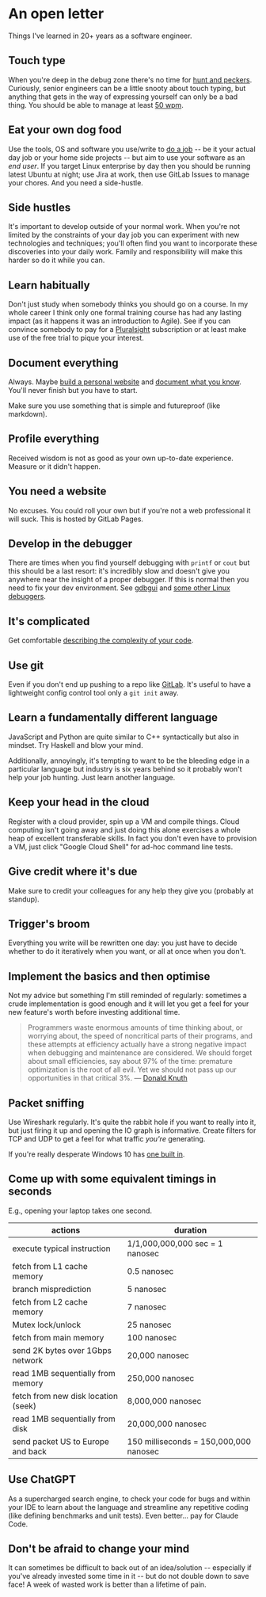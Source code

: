 # An open letter

Things I've learned in 20+ years as a software engineer.

## Touch type

When you're deep in the debug zone there's no time for [hunt and peckers](https://en.wiktionary.org/wiki/hunt-and-peck). Curiously, senior engineers can be a little snooty about touch typing, but anything that gets in the way of expressing yourself can only be a bad thing. You should be able to manage at least [50 wpm](https://play.typeracer.com/).

## Eat your own dog food

Use the tools, OS and software you use/write to [do a job](https://en.wikipedia.org/wiki/Eating_your_own_dog_food) -- be it your actual day job or your home side projects -- but aim to use your software as an _end user_. If you target Linux enterprise by day then you should be running latest Ubuntu at night; use Jira at work, then use GitLab Issues to manage your chores. And you need a side-hustle.

## Side hustles

It's important to develop outside of your normal work. When you're not limited by the constraints of your day job you can experiment with new technologies and techniques; you'll often find you want to incorporate these discoveries into your daily work. Family and responsibility will make this harder so do it while you can.

## Learn habitually

Don't just study when somebody thinks you should go on a course. In my whole career I think only one formal training course has had any lasting impact (as it happens it was an introduction to Agile). See if you can convince somebody to pay for a [Pluralsight](https://www.pluralsight.com/) subscription or at least make use of the free trial to pique your interest.

## Document everything

Always. Maybe [build a personal website](https://turpin.one) and [document what you know](https://turpin.dev). You'll never finish but you have to start.

Make sure you use something that is simple and futureproof (like markdown).

## Profile everything

Received wisdom is not as good as your own up-to-date experience. Measure or it didn't happen.

## You need a website

No excuses. You could roll your own but if you're not a web professional it will suck. This is hosted by GitLab Pages.

## Develop in the debugger

There are times when you find yourself debugging with `printf` or `cout` but this should be a last resort: it's incredibly slow and doesn't give you anywhere near the insight of a proper debugger. If this is normal then you need to fix your dev environment. See [gdbgui](https://www.gdbgui.com/) and [some other Linux debuggers](https://www.drdobbs.com/testing/13-linux-debuggers-for-c-reviewed/240156817).

## It's complicated

Get comfortable [describing the complexity of your code](https://www.bigocheatsheet.com/).

## Use git

Even if you don't end up pushing to a repo like [GitLab](https://gitlab.com/). It's useful to have a lightweight config control tool only a `git init` away.

## Learn a fundamentally different language

JavaScript and Python are quite similar to C++ syntactically but also in mindset. Try Haskell and blow your mind.

Additionally, annoyingly, it's tempting to want to be the bleeding edge in a particular language but industry is six years behind so it probably won't help your job hunting. Just learn another language.

## Keep your head in the cloud

Register with a cloud provider, spin up a VM and compile things. Cloud computing isn't going away and just doing this alone exercises a whole heap of
excellent transferable skills. In fact you don't even have to provision a VM, just click "Google Cloud Shell" for ad-hoc command line tests.

## Give credit where it's due

Make sure to credit your colleagues for any help they give you (probably at standup).

## Trigger's broom

Everything you write will be rewritten one day: you just have to decide whether to do it iteratively when you want, or all at once when you don't.

## Implement the basics and then optimise

Not my advice but something I'm still reminded of regularly: sometimes a crude
implementation is good enough and it will let you get a feel for your new
feature's worth before investing additional time.

> Programmers waste enormous amounts of time thinking about, or worrying about,
> the speed of noncritical parts of their programs, and these attempts at
> efficiency actually have a strong negative impact when debugging and
> maintenance are considered. We should forget about small efficiencies, say
> about 97% of the time: premature optimization is the root of all evil. Yet we
> should not pass up our opportunities in that critical 3%.
&mdash; [Donald Knuth](https://en.wikipedia.org/wiki/Donald_Knuth)

## Packet sniffing

Use Wireshark regularly. It's quite the rabbit hole if you want to really into it, but just firing it up and opening the IO graph is informative.
Create filters for TCP and UDP to get a feel for what traffic _you're_ generating.

If you're really desperate Windows 10 has [one built in](https://betanews.com/2020/05/18/windows-10-secret-network-packet-monitor/).

## Come up with some equivalent timings in seconds

E.g., opening your laptop takes one second.

| actions | duration |
| --- | --- |
| execute typical instruction | 1/1,000,000,000 sec = 1 nanosec |
| fetch from L1 cache memory| 0.5 nanosec |
| branch misprediction| 5 nanosec |
| fetch from L2 cache memory| 7 nanosec |
| Mutex lock/unlock| 25 nanosec |
| fetch from main memory| 100 nanosec |
| send 2K bytes over 1Gbps network| 20,000 nanosec |
| read 1MB sequentially from memory| 250,000 nanosec |
| fetch from new disk location (seek)| 8,000,000 nanosec |
| read 1MB sequentially from disk| 20,000,000 nanosec |
| send packet US to Europe and back| 150 milliseconds = 150,000,000 nanosec |

## Use ChatGPT

As a supercharged search engine, to check your code for bugs and within your IDE to learn about the language and streamline any repetitive coding (like defining benchmarks and unit tests). Even better... pay for Claude Code.

## Don't be afraid to change your mind

It can sometimes be difficult to back out of an idea/solution -- especially if you've already invested some time in it -- but do not double down to save face! A week of wasted work is better than a lifetime of pain.

